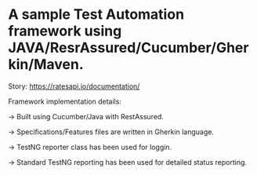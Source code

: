 # A sample Test Automation framework using JAVA/ResrAssured/Cucumber/Gherkin/Maven.

Story: https://ratesapi.io/documentation/

Framework implementation details:

-> Built using Cucumber/Java with RestAssured.

-> Specifications/Features files are written in Gherkin language.

-> TestNG reporter class has been used for loggin.

-> Standard TestNG reporting has been used for detailed status reporting.

